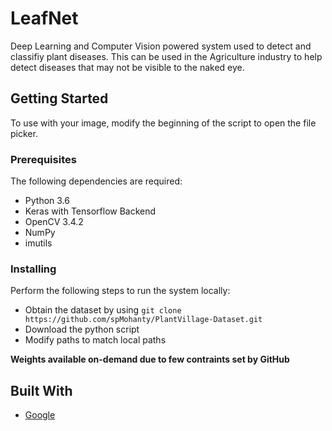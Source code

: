 # LeafNet
Deep Learning and Computer Vision powered system used to detect and classifiy plant diseases. This can be used in the Agriculture industry to help detect diseases that may not be visible to the naked eye.
## Getting Started
To use with your image, modify the beginning of the script to open the file picker.
### Prerequisites
The following dependencies are required:
* Python 3.6
* Keras with Tensorflow Backend
* OpenCV 3.4.2
* NumPy
* imutils
### Installing
Perform the following steps to run the system locally:
* Obtain the dataset by using `git clone https://github.com/spMohanty/PlantVillage-Dataset.git`
* Download the python script
* Modify paths to match local paths

**Weights available on-demand due to few contraints set by GitHub**

## Built With
* <a href="https://www.google.com">Google</a>
